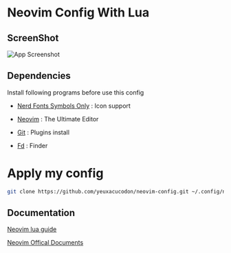 # Neovim Config With Lua

## ScreenShot

![App Screenshot](https://imgur.com/uk5aASy.png)

## Dependencies

Install following programs before use this config

- [Nerd Fonts Symbols Only](https://github.com/ryanoasis/nerd-fonts) : Icon support

- [Neovim](https://github.com/neovim/neovim/wiki/Installing-Neovim) : The Ultimate Editor

- [Git](https://git-scm.com/) : Plugins install

- [Fd](https://github.com/sharkdp/fd) : Finder

# Apply my config
```bash
git clone https://github.com/yeuxacucodon/neovim-config.git ~/.config/nvim
```
## Documentation

[Neovim lua guide](https://github.com/nanotee/nvim-lua-guide)

[Neovim Offical Documents](https://neovim.io/doc/user/lua.html)
